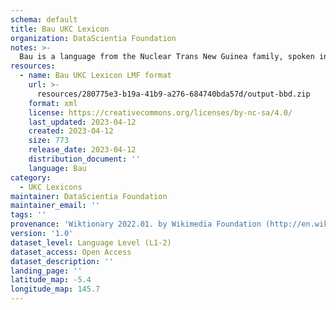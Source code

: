 ```yaml
---
schema: default
title: Bau UKC Lexicon
organization: DataScientia Foundation
notes: >-
  Bau is a language from the Nuclear Trans New Guinea family, spoken in Oceania. The UKC Lexicon of Bau is represented as a lexico-semantic network. It consists of words, word senses, synsets, as well as sense-level and synset-level relationships.
resources:
  - name: Bau UKC Lexicon LMF format
    url: >-
      resources/280775e3-b19a-41b9-a276-684740bda57d/output-bbd.zip
    format: xml
    license: https://creativecommons.org/licenses/by-nc-sa/4.0/
    last_updated: 2023-04-12
    created: 2023-04-12
    size: 773
    release_date: 2023-04-12
    distribution_document: ''
    language: Bau
category:
  - UKC Lexicons
maintainer: DataScientia Foundation
maintainer_email: ''
tags: ''
provenance: 'Wiktionary 2022.01. by Wikimedia Foundation (http://en.wiktionary.org); Princeton WordNet 2.1 by Princeton University (https://wordnet.princeton.edu)'
version: '1.0'
dataset_level: Language Level (L1-2)
dataset_access: Open Access
dataset_description: ''
landing_page: ''
latitude_map: -5.4
longitude_map: 145.7
---
```

